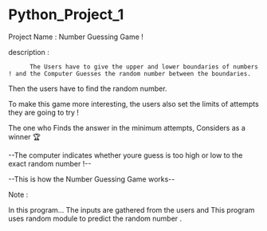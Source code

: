 # Python_Project_1

Project Name : Number Guessing Game !

description :

          The Users have to give the upper and lower boundaries of numbers ! and the Computer Guesses the random number between the boundaries.

Then the users have to find the random number.

To make this game more interesting, the users also set the limits of attempts they are going to try ! 

The one who Finds the answer in the minimum attempts, Considers as a winner 🏆

--The computer indicates whether youre guess is too high or low to the exact random number !--

--This is how the Number Guessing Game works--


Note : 

In this program...
The inputs are gathered from the users and 
This program uses random module to predict the random number .
